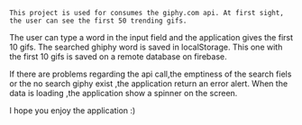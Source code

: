     This project is used for consumes the giphy.com api. At first sight, the user can see the first 50 trending gifs.

The user can type a word in the input field and the application gives the first 10 gifs.
The searched ghiphy word is saved in localStorage.
This one with the first 10 gifs is saved on a remote database on firebase.

If there are problems regarding the api call,the emptiness of the search fiels or the no search giphy exist ,the application return an error alert.
When the data is loading ,the application show a spinner on the screen.

I hope you enjoy the application :)

